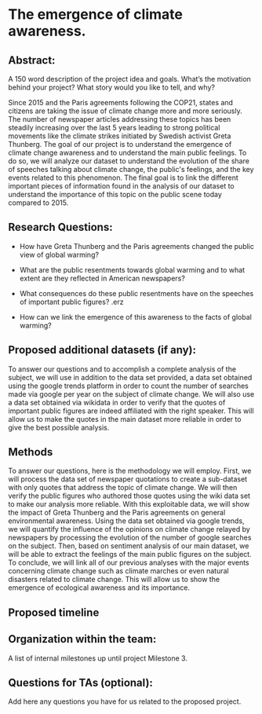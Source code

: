 # The emergence of climate awareness.

## Abstract:

A 150 word description of the project idea and goals. What’s the motivation behind your project? What story would you like to tell, and why?

Since 2015 and the Paris agreements following the COP21, states and citizens are taking the issue of climate change more and more seriously. The number of newspaper articles addressing these topics has been steadily increasing over the last 5 years leading to strong political movements like the climate strikes initiated by Swedish activist Greta Thunberg.
The goal of our project is to understand the emergence of climate change awareness and to understand the main public feelings.
To do so, we will analyze our dataset to understand the evolution of the share of speeches talking about climate change, the public's feelings, and the key events related to this phenomenon.
The final goal is to link the different important pieces of information found in the analysis of our dataset to understand the importance of this topic on the public scene today compared to 2015.



## Research Questions:

- How have Greta Thunberg and the Paris agreements changed the public view of global warming?

- What are the public resentments towards global warming and to what extent are they reflected in American newspapers?

- What consequences do these public resentments have on the speeches of important public figures?
  .erz

- How can we link the emergence of this awareness to the facts of global warming?


## Proposed additional datasets (if any):

To answer our questions and to accomplish a complete analysis of the subject, we will use in addition to the data set provided, a data set obtained using the google trends platform in order to count the number of searches made via google per year on the subject of climate change. We will also use a data set obtained via wikidata in order to verify that the quotes of important public figures are indeed affiliated with the right speaker. This will allow us to make the quotes in the main dataset more reliable in order to give the best possible analysis. 

## Methods

To answer our questions, here is the methodology we will employ. First, we will process the data set of newspaper quotations to create a sub-dataset with only quotes that address the topic of climate change. We will then verify the public figures who authored those quotes using the wiki data set to make our analysis more reliable. With this exploitable data, we will show the impact of Greta Thunberg and the Paris agreements on general environmental awareness. Using the data set obtained via google trends, we will quantify the influence of the opinions on climate change relayed by newspapers by processing the evolution of the number of google searches on the subject. Then, based on sentiment analysis of our main dataset, we will be able to extract the feelings of the main public figures on the subject. To conclude, we will link all of our previous analyses with the major events concerning climate change such as climate marches or even natural disasters related to climate change. This will allow us to show the emergence of ecological awareness and its importance.

## Proposed timeline

## Organization within the team:

A list of internal milestones up until project Milestone 3.

## Questions for TAs (optional):

Add here any questions you have for us related to the proposed project.
